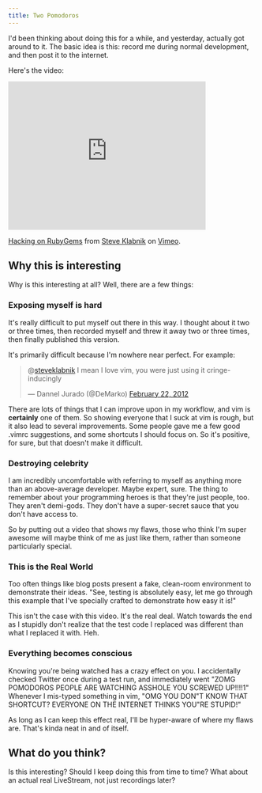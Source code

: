 ```yaml
---
title: Two Pomodoros
---
```


I'd been thinking about doing this for a while, and yesterday, actually got
around to it. The basic idea is this: record me during normal development, and
then post it to the internet.

Here's the video:

<iframe src="http://player.vimeo.com/video/37201618?title=0&amp;byline=0&amp;portrait=0" width="400" height="300" frameborder="0" webkitAllowFullScreen mozallowfullscreen allowFullScreen></iframe><p><a href="http://vimeo.com/37201618">Hacking on RubyGems</a> from <a href="http://vimeo.com/steveklabnik">Steve Klabnik</a> on <a href="http://vimeo.com">Vimeo</a>.</p>

## Why this is interesting

Why is this interesting at all? Well, there are a few things:

### Exposing myself is hard

It's really difficult to put myself out there in this way. I thought about it
two or three times, then recorded myself and threw it away two or three times,
then finally published this version.

It's primarily difficult because I'm nowhere near perfect. For example:

<blockquote class="twitter-tweet" data-in-reply-to="172124830227902464" width="350"><p>@<a href="https://twitter.com/steveklabnik">steveklabnik</a> I mean I love vim, you were just using it cringe-inducingly</p>&mdash; Dannel Jurado (@DeMarko) <a href="https://twitter.com/DeMarko/status/172125229462724610" data-datetime="2012-02-22T01:07:07+00:00">February 22, 2012</a></blockquote>
<script src="//platform.twitter.com/widgets.js" charset="utf-8"></script>


There are lots of things that I can improve upon in my workflow, and vim is **certainly** one of them. So showing everyone that I suck at vim is rough, but it also lead to several improvements. Some people gave me a few good .vimrc suggestions, and some shortcuts I should focus on. So it's positive, for sure, but that doesn't make it difficult.

### Destroying celebrity

I am incredibly uncomfortable with referring to myself as anything more than an
above-average developer. Maybe expert, sure. The thing to remember about your
programming heroes is that they're just people, too. They aren't demi-gods.
They don't have a super-secret sauce that you don't have access to.

So by putting out a video that shows my flaws, those who think I'm super awesome
will maybe think of me as just like them, rather than someone particularly special.

### This is the Real World

Too often things like blog posts present a fake, clean-room environment to
demonstrate their ideas. "See, testing is absolutely easy, let me go through
this example that I've specially crafted to demonstrate how easy it is!"

This isn't the case with this video. It's the real deal. Watch towards the end as
I stupidly don't realize that the test code I replaced was different than what
I replaced it with. Heh.

### Everything becomes conscious

Knowing you're being watched has a crazy effect on you. I accidentally checked
Twitter once during a test run, and immediately went "ZOMG POMODOROS PEOPLE ARE
WATCHING ASSHOLE YOU SCREWED UP!!!!1" Whenever I mis-typed something in vim,
"OMG YOU DON"T KNOW THAT SHORTCUT? EVERYONE ON THE INTERNET THINKS YOU"RE
STUPID!"

As long as I can keep this effect real, I'll be hyper-aware of where my flaws
are. That's kinda neat in and of itself.

## What do you think?

Is this interesting? Should I keep doing this from time to time? What about an
actual real LiveStream, not just recordings later?
